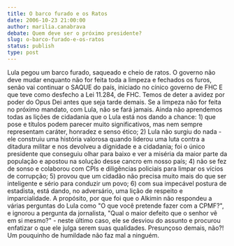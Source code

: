 ```yaml
---
title: O barco furado e os Ratos
date: 2006-10-23 21:00:00
author: marilia.canabrava
debate: Quem deve ser o próximo presidente?
slug: o-barco-furado-e-os-ratos
status: publish 
type: post
---
```


Lula pegou um barco furado, saqueado e cheio de ratos. O governo não deve mudar enquanto não for feita toda a limpeza e fechados os furos, senão vai continuar o SAQUE do país, iniciado no cínico governo de FHC E que teve como desfecho a Lei 11.284, de FHC. Temos de deter a avidez por poder do Opus Dei antes que seja tarde demais. Se a limpeza não for feita no próximo mandato, com Lula, não se fará jamais.
Ainda não aprendemos todas as lições de cidadania que o Lula está nos dando a chance: 1) que pose e títulos podem parecer muito significativos, mas nem sempre representam caráter, honradez e senso ético; 2) Lula não surgiu do nada - ele construiu uma história valorosa quando liderou uma luta contra a ditadura militar e nos devolveu a dignidade e a cidadania; foi o único presidente que conseguiu olhar para baixo e ver a miséria da maior parte da população e apostou na solução desse cancro em nosso país; 4) não se fez de sonso e colaborou com CPIs e diligências policiais para limpar os vícios de corrupção; 5) provou que um cidadão não precisa muito mais do que ser inteligente e sério para conduzir um povo; 6) com sua impecável postura de estadista, está dando, no adversário, uma lição de respeito e imparcialidade.
A propósito, por que foi que o Alkimin não respondeu a várias perguntas do Lula como "O que você pretende 
fazer com a CPMF?", e ignorou a pergunta da jornalista, "Qual o maior defeito que o senhor vê em si mesmo?" - neste último caso, ele se desviou do assunto e procurou enfatizar o que ele julga serem suas qualidades. Presunçoso demais, não?! Um pouquinho de humildade não faz mal a ninguém.
